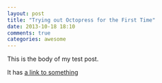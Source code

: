 ```yaml
---
layout: post
title: "Trying out Octopress for the First Time"
date: 2013-10-18 18:10
comments: true
categories: awesome
---
```


This is the body of my test post.

It has [a link to something][1]

[1]: http://colinmccloskey.com/ "Colin's floating head"

